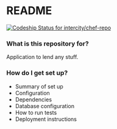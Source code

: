 # README #

[ ![Codeship Status for intercity/chef-repo](https://codeship.io/projects/52b21290-dec8-0132-3672-465ff4e7e511/status)](https://codeship.io/projects/80440)


### What is this repository for? ###
Application to lend any stuff.

### How do I get set up? ###

* Summary of set up
* Configuration
* Dependencies
* Database configuration
* How to run tests
* Deployment instructions


